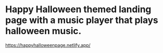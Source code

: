 # Happy Halloween themed landing page with a music player that plays halloween music.

https://happyhalloweenpage.netlify.app/
